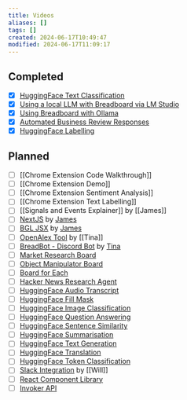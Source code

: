 ```yaml
---
title: Videos
aliases: []
tags: []
created: 2024-06-17T10:49:47
modified: 2024-06-17T11:09:17
---
```


## Completed
- [x] [HuggingFace Text Classification](projects/Breadboard/Phase%202/HuggingFace/Text%20Classification.md)
- [x] [Using a local LLM with Breadboard via LM Studio](projects/Breadboard/Phase%202/LM%20Studio.md)
- [x] [Using Breadboard with Ollama](projects/Breadboard/Phase%202/Ollama.md)
- [x] [Automated Business Review Responses](projects/Breadboard/Phase%202/Review%20Reply%20Board.md)
- [x] [HuggingFace Labelling](projects/Breadboard/Phase%202/HuggingFace/Labelling.md)
## Planned
- [ ] [[Chrome Extension Code Walkthrough]]
- [ ] [[Chrome Extension Demo]]
- [ ] [[Chrome Extension Sentiment Analysis]]
- [ ] [[Chrome Extension Text Labelling]]
- [ ] [[Signals and Events Explainer]] by [[James]]
- [ ] [NextJS](projects/Breadboard/Phase%202/NextJS.md) by [James](James)
- [ ] [BGL JSX](projects/Breadboard/Phase%202/BGL%20JSX.md) by [James](James)
- [ ] [OpenAlex Tool](projects/Breadboard/Phase%202/OpenAlex.md) by [[Tina]]
- [ ] [BreadBot - Discord Bot](projects/Breadboard/Phase%202/BreadBot.md) by [Tina](Tina)
- [ ] [Market Research Board](projects/Breadboard/Phase%202/Market%20Research%20Board.md)
- [ ] [Object Manipulator Board](projects/Breadboard/Phase%202/Object%20Manipulator%20Board.md)
- [ ] [Board for Each](projects/Breadboard/Phase%202/Board%20for%20Each.md)
- [ ] [Hacker News Research Agent](projects/Breadboard/Phase%202/Hacker%20News/Hacker%20News%20Research%20Agent.md)
- [ ] [HuggingFace Audio Transcript](projects/Breadboard/Phase%202/HuggingFace/Audio%20Transcript.md)
- [ ] [HuggingFace Fill Mask](projects/Breadboard/Phase%202/HuggingFace/Fill%20Mask.md)
- [ ] [HuggingFace Image Classification](projects/Breadboard/Phase%202/HuggingFace/Image%20Classification.md)
- [ ] [HuggingFace Question Answering](projects/Breadboard/Phase%202/HuggingFace/Question%20Answering.md)
- [ ] [HuggingFace Sentence Similarity](projects/Breadboard/Phase%202/HuggingFace/Sentence%20Similarity.md)
- [ ] [HuggingFace Summarisation](projects/Breadboard/Phase%202/HuggingFace/Summarisation.md)
- [ ] [HuggingFace Text Generation](projects/Breadboard/Phase%202/HuggingFace/Text%20Generation.md)
- [ ] [HuggingFace Translation](projects/Breadboard/Phase%202/HuggingFace/Translation%20RU-ENG.md)
- [ ] [HuggingFace Token Classification](projects/Breadboard/Phase%202/HuggingFace/Token%20Classification.md)
- [ ] [Slack Integration](projects/Breadboard/Phase%202/Slack%20Integration.md) by [[Will]]
- [ ] [React Component Library](projects/Breadboard/Phase%202/React%20Component%20Library.md)
- [ ] [Invoker API](projects/Breadboard/Phase%202/Invoker%20API.md)

